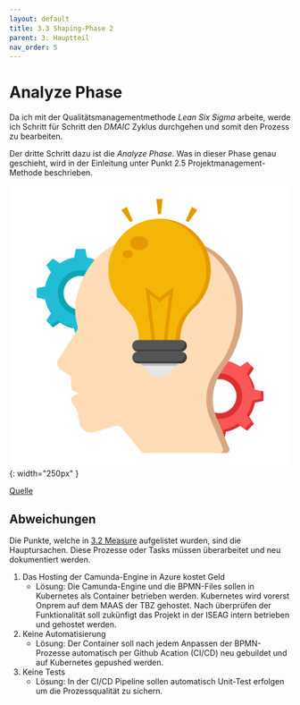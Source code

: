 ```yaml
---
layout: default
title: 3.3 Shaping-Phase 2
parent: 3. Hauptteil
nav_order: 5
---
```


# Analyze Phase

Da ich mit der Qualitätsmanagementmethode *Lean Six Sigma* arbeite, werde ich Schritt für Schritt den *DMAIC* Zyklus durchgehen und somit den Prozess zu bearbeiten. 

Der dritte Schritt dazu ist die *Analyze Phase*. Was in dieser Phase genau geschieht, wird in der Einleitung unter Punkt 2.5 Projektmanagement-Methode beschrieben.

![Define](../ressources/bilder/creative-mind.png){: width="250px" }

[Quelle](../Quellenverzeichnis/index.md#define)


## Abweichungen 

Die Punkte, welche in [3.2 Measure](3.2_Measure.md) aufgelistet wurden, sind die Hauptursachen. Diese Prozesse oder Tasks müssen überarbeitet und neu dokumentiert werden.

1. Das Hosting der Camunda-Engine in Azure kostet Geld
    - Lösung: Die Camunda-Engine und die BPMN-Files sollen in Kubernetes als Container betrieben werden. Kubernetes wird vorerst Onprem auf dem MAAS der TBZ gehostet. Nach überprüfen der Funktionalität soll zukünfigt das Projekt in der ISEAG intern betrieben und gehostet werden.
2. Keine Automatisierung
    - Lösung: Der Container soll nach jedem Anpassen der BPMN-Prozesse automatisch per Github Acation (CI/CD) neu gebuildet und auf Kubernetes gepushed werden.
3. Keine Tests
    - Lösung: In der CI/CD Pipeline sollen automatisch Unit-Test erfolgen um die Prozessqualität zu sichern.